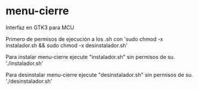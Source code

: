 # menu-cierre
Interfaz en GTK3 para MCU

Primero de permisos de ejecución a los .sh con 'sudo chmod -x instalador.sh && sudo chmod -x desinstalador.sh'

Para instalar menu-cierre ejecute "instalador.sh" sin permisos de su. './instalador.sh'

Para desinstalar menu-cierre ejecute "desinstalador.sh" sin permisos de su. './desinstalador.sh'
